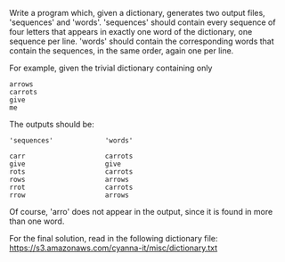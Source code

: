 Write a program which, given a dictionary, generates two
output files, 'sequences' and 'words'.  'sequences' should
contain every sequence of four letters that appears in exactly
one word of the dictionary, one sequence per line.  'words'
should contain the corresponding words that contain the
sequences, in the same order, again one per line.

For example, given the trivial dictionary containing only

```
arrows
carrots
give
me
```

The outputs should be:

```
'sequences'             'words'

carr                    carrots
give                    give
rots                    carrots
rows                    arrows
rrot                    carrots
rrow                    arrows
```

Of course, 'arro' does not appear in the output, since it is
found in more than one word.

For the final solution, read in the following dictionary file: https://s3.amazonaws.com/cyanna-it/misc/dictionary.txt
